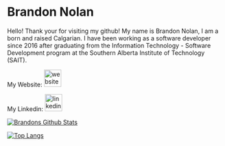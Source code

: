 # Brandon Nolan
Hello! Thank your for visiting my github! My name is Brandon Nolan, I am a born and raised Calgarian. I have been working as a software developer since 2016 after graduating from the Information Technology - Software Development program at the Southern Alberta Institute of Technology (SAIT).

My Website: [<img src='https://cdn.jsdelivr.net/npm/simple-icons@3.0.1/icons/icloud.svg' alt='website' height='40'>](https://www.brandon-nolan.ca)

My Linkedin: [<img src='https://cdn.jsdelivr.net/npm/simple-icons@3.0.1/icons/linkedin.svg' alt='linkedin' height='40'>](https://www.linkedin.com/in/brandon-n-0128a144/)

[![Brandons Github Stats](https://github-readme-stats.vercel.app/api?username=brandon3123&hide=issues,contribs&count_private=true&show_icons=true)](https://github.com/brandon3123/github-readme-stats)   

[![Top Langs](https://github-readme-stats.vercel.app/api/top-langs/?username=brandon3123&layout=compact)](https://github.com/brandon3123/github-readme-stats) 
